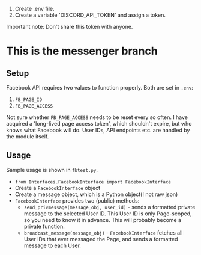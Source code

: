 1. Create .env file.
2. Create a variable 'DISCORD_API_TOKEN' and assign a token.

Important note: Don't share this token with anyone.

# This is the messenger branch

## Setup

Facebook API requires two values to function properly. Both are set in `.env`:
1. `FB_PAGE_ID`
2. `FB_PAGE_ACCESS`

Not sure whether `FB_PAGE_ACCESS` needs to be reset every so often. I have acquired a 'long-lived page access token', which shouldn't expire, but who knows what Facebook will do.
User IDs, API endpoints etc. are handled by the module itself.

## Usage

Sample usage is shown in `fbtest.py`.

- `from Interfaces.FacebookInterface import FacebookInterface`
- Create a `FacebookInterface` object
- Create a message object, which is a Python object(! not raw json)
- `FacebookInterface` provides two (public) methods:
    - `send_privmessage(message_obj, user_id)` - sends a formatted private message to the selected User ID. This User ID is only Page-scoped, so you need to know it in advance. This will probably become a private function.
    - `broadcast_message(message_obj)` - `FacebookInterface` fetches all User IDs that ever messaged the Page, and sends a formatted message to each User.

